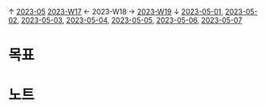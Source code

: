 
↑ [2023-05](2023-05.md)
[2023-W17](2023-W17.md) ← 2023-W18 → [2023-W19](2023-W19.md)
↓ [2023-05-01](2023-05-01.md), [2023-05-02](2023-05-02.md), [2023-05-03](2023-05-03.md), [2023-05-04](2023-05-04.md), [2023-05-05](2023-05-05.md), [2023-05-06](2023-05-06.md), [2023-05-07](2023-05-07.md)

# 목표



# 노트




